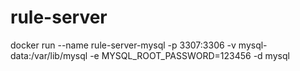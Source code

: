# rule-server

 docker run --name rule-server-mysql -p 3307:3306 -v mysql-data:/var/lib/mysql -e MYSQL_ROOT_PASSWORD=123456 -d mysql
